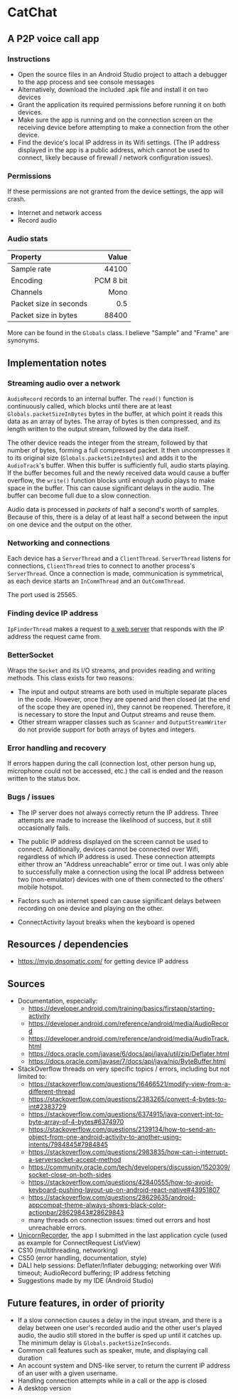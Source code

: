 # CatChat
## A P2P voice call app

### Instructions
* Open the source files in an Android Studio project to attach a debugger to the app process and see
console messages
* Alternatively, download the included .apk file and install it on two devices
* Grant the application its required permissions before running it on both devices.
* Make sure the app is running and on the connection screen on the receiving device before
attempting to make a connection from the other device.
* Find the device's local IP address in its Wifi settings. (The IP address displayed in the app is a
public address, which cannot be used to connect, likely because of firewall / network configuration
issues).

### Permissions
If these permissions are not granted from the device settings, the app will crash.
* Internet and network access
* Record audio

### Audio stats
| Property | Value |
| :-- | --: |
| Sample rate | 44100 |
| Encoding | PCM 8 bit |
| Channels | Mono |
| Packet size in seconds | 0.5 |
| Packet size in bytes | 88400 |

More can be found in the `Globals` class.
I believe "Sample" and "Frame" are synonyms.

## Implementation notes
### Streaming audio over a network
`AudioRecord` records to an internal buffer. The `read()` function is continuously called, which
blocks until there are at least `Globals.packetSizeInBytes` bytes in the buffer, at which point it
reads this data as an array of bytes. The array of bytes is then compressed, and its length written
to the output stream, followed by the data itself.

The other device reads the integer from the stream, followed by that number of bytes, forming a full
compressed packet. It then uncompresses it to its original size (`Globals.packetSizeInBytes`) and
adds it to the `AudioTrack`'s buffer. When this buffer is sufficiently full, audio starts playing.
If the buffer becomes full and the newly received data would cause a buffer overflow, the `write()`
function blocks until enough audio plays to make space in the buffer. This can cause significant
delays in the audio. The buffer can become full due to a slow connection.

Audio data is processed in *packets* of half a second's worth of samples. Because of this, there is
a delay of at least half a second between the input on one device and the output on the other.

### Networking and connections
Each device has a `ServerThread` and a `ClientThread`. `ServerThread` listens for connections,
`ClientThread` tries to connect to another process's `ServerThread`. Once a connection is made,
communication is symmetrical, as each device starts an `InCommThread` and an `OutCommThread`.

The port used is 25565.

### Finding device IP address
`IpFinderThread` makes a request to [a web server](https://myip.dnsomatic.com/) that responds with
the IP address the request came from.

### BetterSocket
Wraps the `Socket` and its I/O streams, and provides reading and writing methods.
This class exists for two reasons:
* The input and output streams are both used in multiple separate places in the code. However, once
they are opened and then closed (at the end of the scope they are opened in), they cannot be
reopened. Therefore, it is necessary to store the Input and Output streams and reuse them.
* Other stream wrapper classes such as `Scanner` and `OutputStreamWriter` do not provide support for
both arrays of bytes and integers.

### Error handling and recovery
If errors happen during the call (connection lost, other person hung up, microphone could not be
accessed, etc.) the call is ended and the reason written to the status box.

### Bugs / issues
* The IP server does not always correctly return the IP address. Three attempts are made to increase
the likelihood of success, but it still occasionally fails.
* The public IP address displayed on the screen cannot be used to connect. Additionally, devices
cannot be connected over Wifi, regardless of which IP address is used. These connection attempts
either throw an "Address unreachable" error or time out. I was only able to successfully make a
connection using the local IP address between two (non-emulator) devices with one of them connected
to the others' mobile hotspot.
* Factors such as internet speed can cause significant delays between recording on one device and
playing on the other.

* ConnectActivity layout breaks when the keyboard is opened

## Resources / dependencies
* https://myip.dnsomatic.com/ for getting device IP address

## Sources
* Documentation, especially:
    * https://developer.android.com/training/basics/firstapp/starting-activity
    * https://developer.android.com/reference/android/media/AudioRecord
    * https://developer.android.com/reference/android/media/AudioTrack.html
    * https://docs.oracle.com/javase/6/docs/api/java/util/zip/Deflater.html
    * https://docs.oracle.com/javase/7/docs/api/java/nio/ByteBuffer.html
* StackOverflow threads on very specific topics / errors, including but not limited to:
    * https://stackoverflow.com/questions/16466521/modify-view-from-a-different-thread
    * https://stackoverflow.com/questions/2383265/convert-4-bytes-to-int#2383729
    * https://stackoverflow.com/questions/6374915/java-convert-int-to-byte-array-of-4-bytes#6374970
    * https://stackoverflow.com/questions/2139134/how-to-send-an-object-from-one-android-activity-to-another-using-intents/7984845#7984845
    * https://stackoverflow.com/questions/2983835/how-can-i-interrupt-a-serversocket-accept-method
    * https://community.oracle.com/tech/developers/discussion/1520309/socket-close-on-both-sides
    * https://stackoverflow.com/questions/42840555/how-to-avoid-keyboard-pushing-layout-up-on-android-react-native#43951807
    * https://stackoverflow.com/questions/28629635/android-appcompat-theme-always-shows-black-color-actionbar/28629843#28629843
    * many threads on connection issues: timed out errors and host unreachable errors.
* [UnicornRecorder](https://github.com/mirunaish/audio-recorder-app), the app I submitted in the
last application cycle (used as example for ConnectRequest ListView)
* CS10 (multithreading, networking)
* CS50 (error handling, documentation, style)
* DALI help sessions: Deflater/Inflater debugging; networking over Wifi timeout; AudioRecord
buffering; IP address fetching
* Suggestions made by my IDE (Android Studio)

## Future features, in order of priority
* If a slow connection causes a delay in the input stream, and there is a delay between one user's
recorded audio and the other user's played audio, the audio still stored in the buffer is sped up
until it catches up. The minimum delay is `Globals.packetSizeInSeconds`.
* Common call features such as speaker, mute, and displaying call duration
* An account system and DNS-like server, to return the current IP address of an user with a given
username.
* Handling connection attempts while in a call or the app is closed
* A desktop version